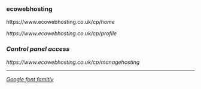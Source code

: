 <h3>ecowebhosting</h3>
<p>https://www.ecowebhosting.co.uk/cp/<em>home<em></p>
<p>https://www.ecowebhosting.co.uk/cp/<em>profile<em></p>
  
<h3>Control panel access</h3>  
<p>https://www.ecowebhosting.co.uk/cp/managehosting</p>

<hr>

<a href="https://fonts.google.com/">Google font famitly</a>
